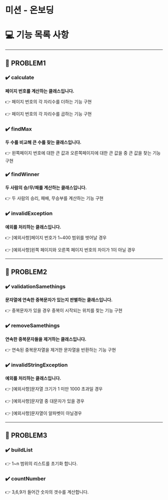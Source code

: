# 미션 - 온보딩

# 💻 기능 목록 사항
<hr>

## 🌟 PROBLEM1
###
### ✔️ calculate
**페이지 번호를 계산하는 클래스입니다.**


👉 페이지 번호의 각 자리수를 더하는 기능 구현

👉 페이지 번호의 각 자리수를 곱하는 기능 구현

###
### ✔️ findMax
**두 수를 비교해 큰 수를 찾는 클래스입니다.**

👉 왼쪽페이지 번호에 대한 큰 값과 오른쪽페이지에 대한 큰 값을 중 큰 값을 찾는 기능 구현

###
### ✔️ findWinner
**두 사람의 승/무/패를 계산하는 클래스입니다.**

👉 두 사람의 승리, 패배, 무승부를 계산하는 기능 구현

###
### ✔️ invalidException
**예외를 처리하는 클래스입니다.**

👉 [예외사항]페이지 번호가 1~400 범위를 벗어날 경우

👉 [예외사항]왼쪽 페이지와 오른쪽 페이지 번호의 차이가  1이 아닐 경우



<hr>

## 🌟 PROBLEM2
###
### ✔️ validationSamethings
**문자열에 연속한 중복문자가 있는지 판별하는 클래스입니다.**

👉 중복문자가 있을 경우 중복이 시작되는 위치를 찾는 기능 구현


###
### ✔️ removeSamethings
**연속한 중복문자들을 제거하는 클래스입니다.**

👉 연속된 중복문자열을 제거한 문자열을 반환하는 기능 구현


###
### ✔️ invalidStringException
**예외를 처리하는 클래스입니다.**

👉 [예외사항]문자열 크기가 1 미만 1000 초과일 경우

👉 [예외사항]문자열 중 대문자가 있을 경우

👉 [예외사항]문자열이 알파벳이 아닐경우


<hr>

## 🌟 PROBLEM3
###
### ✔️ buildList

👉 1~n 범위의 리스트를 초기화 합니다.

###
### ✔️ countNumber

👉 3,6,9가 들어간 숫자의 갯수를 계산합니다.
